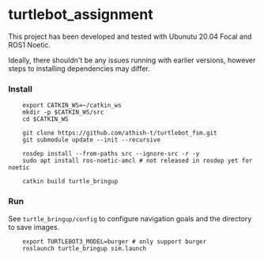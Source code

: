 # turtlebot_assignment

This project has been developed and tested with Ubunutu 20.04 Focal and ROS1 Noetic.

Ideally, there shouldn't be any issues running with earlier versions, however steps to installing dependencies may differ.

### Install

		export CATKIN_WS=~/catkin_ws
		mkdir -p $CATKIN_WS/src
		cd $CATKIN_WS

		git clone https://github.com/athish-t/turtlebot_fsm.git
		git submodule update --init --recursive

		rosdep install --from-paths src --ignore-src -r -y
		sudo apt install ros-noetic-amcl # not released in rosdep yet for noetic

		catkin build turtle_bringup

### Run

See `turtle_bringup/config` to configure navigation goals and the directory to save images.

		export TURTLEBOT3_MODEL=burger # only support burger
		roslaunch turtle_bringup sim.launch